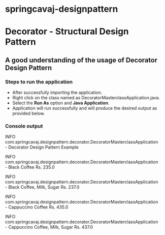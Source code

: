 # springcavaj-designpattern

# Decorator - Structural Design Pattern

## A good understanding of the usage of Decorator Design Pattern

### Steps to run the application
* After successfully importing the application.
* Right click on the class named as DecoratorMasterclassApplication.java.
* Select the <strong>Run As</strong> option and <strong>Java Application</strong>.
* Application will run successfully and will produce the desired output as provided below.

### Console output
INFO com.springcavaj.designpattern.decorator.DecoratorMasterclassApplication - Decorator Design Pattern Example

INFO com.springcavaj.designpattern.decorator.DecoratorMasterclassApplication - Black Coffee Rs. 235.0

INFO com.springcavaj.designpattern.decorator.DecoratorMasterclassApplication - Black Coffee, Milk, Sugar Rs. 237.0

INFO com.springcavaj.designpattern.decorator.DecoratorMasterclassApplication - Cappuccino Coffee Rs. 435.0

INFO com.springcavaj.designpattern.decorator.DecoratorMasterclassApplication - Cappuccino Coffee, Milk, Sugar Rs. 437.0